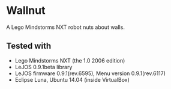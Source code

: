 
# Wallnut

A Lego Mindstorms NXT robot nuts about walls.

## Tested with

- Lego Mindstorms NXT (the 1.0 2006 edition)
- LeJOS 0.9.1beta library
- LeJOS firmware 0.9.1(rev.6595), Menu version 0.9.1(rev.6117)
- Eclipse Luna, Ubuntu 14.04 (inside VirtualBox)
